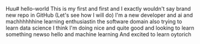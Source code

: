 Huu# hello-world
This is my first and first and I exactly wouldn't say brand new repo in GitHub (Let's see how I will do)
I'm a new developer and ai and machhhhhhine learning enthusiastin the software domain also trying to learn data science
I think I'm doing nice and quite good and looking to learn something newso hello and machine learning
And excited to learn oytorich
